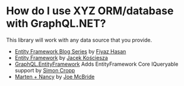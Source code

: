 # How do I use XYZ ORM/database with GraphQL.NET?

This library will work with any data source that you provide.

* [Entity Framework Blog Series](http://fiyazhasan.me/tag/graphql-dotnet/) by [Fiyaz Hasan](https://twitter.com/FiyazBinHasan)
* [Entity Framework](https://github.com/JacekKosciesza/StarWars) by [Jacek Kościesza](https://github.com/JacekKosciesza)
* [GraphQL.EntityFramework](https://github.com/SimonCropp/GraphQL.EntityFramework) Adds EntityFramework Core IQueryable support by [Simon Cropp](https://github.com/SimonCropp/)
* [Marten + Nancy](https://github.com/joemcbride/marten/blob/graphql2/src/DinnerParty/Modules/GraphQLModule.cs) by [Joe McBride](https://github.com/joemcbride)
